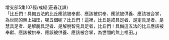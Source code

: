 增支部5集107經/戒經(莊春江譯)  
「比丘們！具備五法的比丘應該被奉獻、應該被供奉、應該被供養、應該被合掌，為世間的無上福田，哪五個呢？比丘們！這裡，比丘是戒具足者、是定具足者、是慧具足者、是解脫具足者、是解脫智見具足者，比丘們！具備這五法的比丘應該被奉獻、應該被供奉、應該被供養、應該被合掌，為世間的無上福田。」  
  
  
